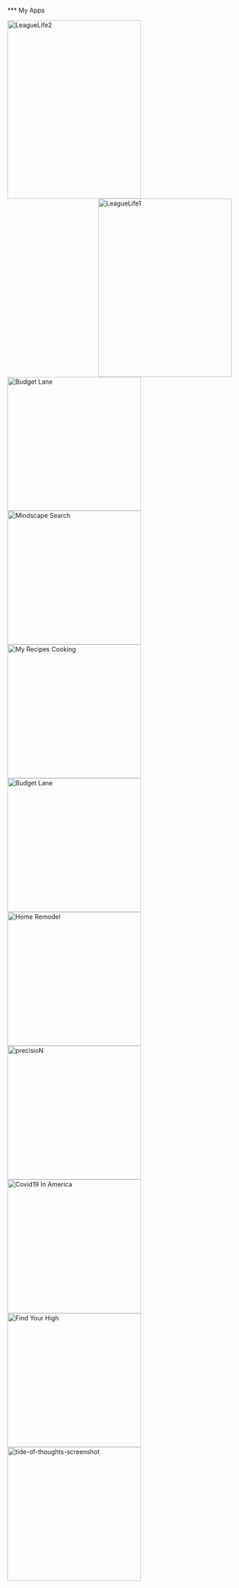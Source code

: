*** My Apps

<img width="300" align="left" width="200" height="400"  alt="LeagueLife2" src="https://user-images.githubusercontent.com/7967403/88698443-ac8bc100-d0cb-11ea-8ed9-2401093a7f9e.jpg">
<img width="300" align="right" width="200" height="400" alt="LeagueLife1" src="https://user-images.githubusercontent.com/7967403/88698440-ac8bc100-d0cb-11ea-85f1-b6f4e828888d.jpg">
<img width="300" alt="Budget Lane" src="https://user-images.githubusercontent.com/7967403/88698425-a72e7680-d0cb-11ea-9d2d-5627228db5c0.jpeg">
<img width="300" alt="Mindscape Search" src="https://user-images.githubusercontent.com/7967403/88698444-ad245780-d0cb-11ea-9b0b-675331264ddc.jpeg">
<img width="300" alt="My Recipes Cooking" src="https://user-images.githubusercontent.com/7967403/88698448-adbcee00-d0cb-11ea-9add-0316a01b39e9.jpeg">
<img width="300" alt="Budget Lane" src="https://user-images.githubusercontent.com/7967403/88698425-a72e7680-d0cb-11ea-9d2d-5627228db5c0.jpeg">
<img width="300" alt="Home Remodel" src="https://user-images.githubusercontent.com/7967403/88698454-af86b180-d0cb-11ea-8d60-b6546bf31b27.png">
<img width="300" alt="precisioN" src="https://user-images.githubusercontent.com/7967403/88698451-ae558480-d0cb-11ea-8047-5ff042245030.png">
<img width="300" alt="Covid19 In America" src="https://user-images.githubusercontent.com/7967403/88698429-a8f83a00-d0cb-11ea-91bc-d9b051daacbf.jpeg">
<img width="300" alt="Find Your High" src="https://user-images.githubusercontent.com/7967403/88698434-aac1fd80-d0cb-11ea-911a-2e86d9f017bf.jpeg">
<img width="300" alt="tide-of-thoughts-screenshot" src="https://user-images.githubusercontent.com/7967403/88698466-b44b6580-d0cb-11ea-985e-28d62efc2d1c.png">
